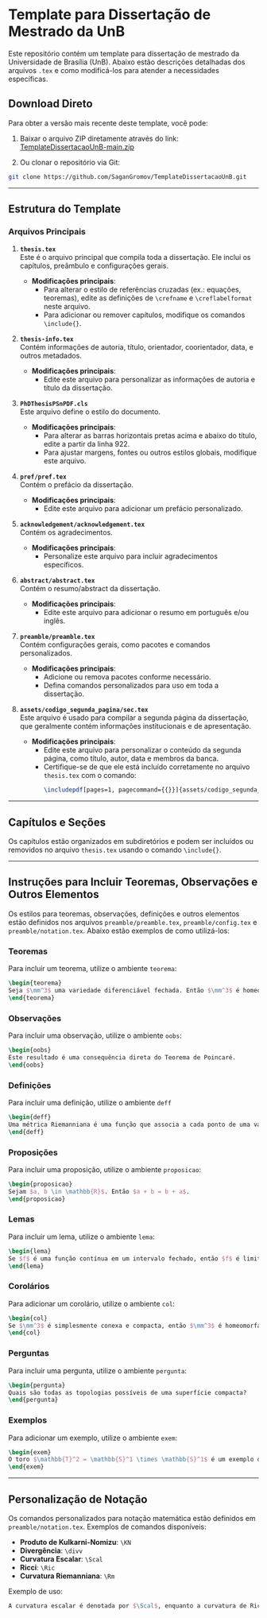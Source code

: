 # Template para Dissertação de Mestrado da UnB

Este repositório contém um template para dissertação de mestrado da Universidade de Brasília (UnB). Abaixo estão descrições detalhadas dos arquivos `.tex` e como modificá-los para atender a necessidades específicas.
## Download Direto

Para obter a versão mais recente deste template, você pode:

1. Baixar o arquivo ZIP diretamente através do link:  
  [TemplateDissertacaoUnB-main.zip](https://github.com/SaganGromov/TemplateDissertacaoUnB/archive/refs/heads/main.zip)

2. Ou clonar o repositório via Git:
  ```bash
  git clone https://github.com/SaganGromov/TemplateDissertacaoUnB.git
  ```

---

## Estrutura do Template

### Arquivos Principais

1. **`thesis.tex`**  
   Este é o arquivo principal que compila toda a dissertação. Ele inclui os capítulos, preâmbulo e configurações gerais.  
   - **Modificações principais**:
     - Para alterar o estilo de referências cruzadas (ex.: equações, teoremas), edite as definições de `\crefname` e `\creflabelformat` neste arquivo.
     - Para adicionar ou remover capítulos, modifique os comandos `\include{}`.

2. **`thesis-info.tex`**  
   Contém informações de autoria, título, orientador, coorientador, data, e outros metadados.  
   - **Modificações principais**:
     - Edite este arquivo para personalizar as informações de autoria e título da dissertação.

3. **`PhDThesisPSnPDF.cls`**  
   Este arquivo define o estilo do documento.  
   - **Modificações principais**:
     - Para alterar as barras horizontais pretas acima e abaixo do título, edite a partir da linha 922.
     - Para ajustar margens, fontes ou outros estilos globais, modifique este arquivo.

4. **`pref/pref.tex`**  
   Contém o prefácio da dissertação.  
   - **Modificações principais**:
     - Edite este arquivo para adicionar um prefácio personalizado.

5. **`acknowledgement/acknowledgement.tex`**  
   Contém os agradecimentos.  
   - **Modificações principais**:
     - Personalize este arquivo para incluir agradecimentos específicos.

6. **`abstract/abstract.tex`**  
   Contém o resumo/abstract da dissertação.  
   - **Modificações principais**:
     - Edite este arquivo para adicionar o resumo em português e/ou inglês.

7. **`preamble/preamble.tex`**  
   Contém configurações gerais, como pacotes e comandos personalizados.  
   - **Modificações principais**:
     - Adicione ou remova pacotes conforme necessário.
     - Defina comandos personalizados para uso em toda a dissertação.

8. **`assets/codigo_segunda_pagina/sec.tex`**  
   Este arquivo é usado para compilar a segunda página da dissertação, que geralmente contém informações institucionais e de apresentação.  
   - **Modificações principais**:
     - Edite este arquivo para personalizar o conteúdo da segunda página, como título, autor, data e membros da banca.
     - Certifique-se de que ele está incluído corretamente no arquivo `thesis.tex` com o comando:
       ```tex
       \includepdf[pages=1, pagecommand={{}}]{assets/codigo_segunda_pagina/sec.pdf}
       ```

---

## Capítulos e Seções

Os capítulos estão organizados em subdiretórios e podem ser incluídos ou removidos no arquivo `thesis.tex` usando o comando `\include{}`.

---

## Instruções para Incluir Teoremas, Observações e Outros Elementos

Os estilos para teoremas, observações, definições e outros elementos estão definidos nos arquivos `preamble/preamble.tex`, `preamble/config.tex` e `preamble/notation.tex`. Abaixo estão exemplos de como utilizá-los:

### Teoremas
Para incluir um teorema, utilize o ambiente `teorema`:
```tex
\begin{teorema}
Seja $\mm^3$ uma variedade diferenciável fechada. Então $\mm^3$ é homeomorfa a $\mathbb{S}^3$.
\end{teorema}
```

### Observações
Para incluir uma observação, utilize o ambiente `oobs`:
```tex
\begin{oobs}
Este resultado é uma consequência direta do Teorema de Poincaré.
\end{oobs}
```

### Definições
Para incluir uma definição, utilize o ambiente `deff`
```tex
\begin{deff}
Uma métrica Riemanniana é uma função que associa a cada ponto de uma variedade um produto interno no espaço tangente.
\end{deff}
```

### Proposições
Para incluir uma proposição, utilize o ambiente `proposicao`:
```tex
\begin{proposicao}
Sejam $a, b \in \mathbb{R}$. Então $a + b = b + a$.
\end{proposicao}
```

### Lemas
Para incluir um lema, utilize o ambiente `lema`:
```tex
\begin{lema}
Se $f$ é uma função contínua em um intervalo fechado, então $f$ é limitada.
\end{lema}
```

### Corolários
Para adicionar um corolário, utilize o ambiente `col`:
```tex
\begin{col}
Se $\mm^3$ é simplesmente conexa e compacta, então $\mm^3$ é homeomorfa a $\mathbb{S}^3$.
\end{col}
```

### Perguntas
Para incluir uma pergunta, utilize o ambiente `pergunta`:
```tex
\begin{pergunta}
Quais são todas as topologias possíveis de uma superfície compacta?
\end{pergunta}
```

### Exemplos
Para adicionar um exemplo, utilize o ambiente `exem`:
```tex
\begin{exem}
O toro $\mathbb{T}^2 = \mathbb{S}^1 \times \mathbb{S}^1$ é um exemplo de uma superfície compacta.
\end{exem}
```

---

## Personalização de Notação

Os comandos personalizados para notação matemática estão definidos em `preamble/notation.tex`. Exemplos de comandos disponíveis:

- **Produto de Kulkarni-Nomizu**: `\KN`
- **Divergência**: `\divv`
- **Curvatura Escalar**: `\Scal`
- **Ricci**: `\Ric`
- **Curvatura Riemanniana**: `\Rm`

Exemplo de uso:
```tex
A curvatura escalar é denotada por $\Scal$, enquanto a curvatura de Ricci é $\Ric$.
```

